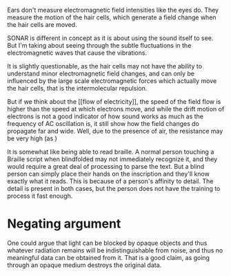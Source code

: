 Ears don't measure electromagnetic field intensities like the eyes do. They measure the motion of the hair cells, which generate a field change when the hair cells are moved. 

SONAR is different in concept as it is about using the sound itself to see. But I'm taking about seeing through the subtle fluctuations in the electromagnetic waves that cause the vibrations.

It is slightly questionable, as the hair cells may not have the ability to understand minor electromagnetic field changes, and can only be influenced by the large scale electromagnetic forces which actually move the hair cells, that is the intermolecular repulsion.

But if we think about the [[flow of electricity]], the speed of the field flow is higher than the speed at which electrons move, and while the drift motion of electrons is not a good indicator of how sound works as much as the frequency of AC oscillation is, it still show how the field changes do propagate far and wide. Well, due to the presence of air, the resistance may be very high (as )

It is somewhat like being able to read braille. A normal person touching a Braille script when blindfolded may not immediately recognize it, and they would require a great deal of processing to parse the text. But a blind person can simply place their hands on the inscription and they'll know exactly what it reads. This is because of a person's affinity to detail. The detail is present in both cases, but the person does not have the training to process it fast enough.
# Negating argument
One could argue that light can be blocked by opaque objects and thus whatever radiation remains will be indistinguishable from noise, and thus no meaningful data can be obtained from it. That is a good claim, as going through an opaque medium destroys the original data.